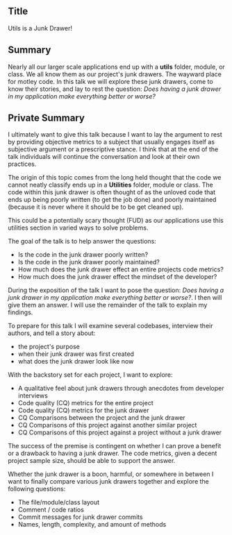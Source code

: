 ## Title

Utils is a Junk Drawer!

## Summary

Nearly all our larger scale applications end up with a **utils** folder, module, or class. We all know them as our project's junk drawers. The wayward place for motley code. In this talk we will explore these junk drawers, come to know their stories, and lay to rest the question: *Does having a junk drawer in my application make everything better or worse?*

## Private Summary

I ultimately want to give this talk because I want to lay the argument to rest by
providing objective metrics to a subject that usually engages itself as
subjective argument or a prescriptive stance. I think that at the end of the
talk individuals will continue the conversation and look at their own practices.

The origin of this topic comes from the long held thought that the code
we cannot neatly classify ends up in a **Utilities** folder, module or class.
The code within this junk drawer is often thought of as the unloved code
that ends up being poorly written (to get the job done) and poorly maintained
(because it is never where it should be to be get cleaned up).

This could be a potentially scary thought (FUD) as our applications use this
utilities section in varied ways to solve problems.

The goal of the talk is to help answer the questions:

* Is the code in the junk drawer poorly written?
* Is the code in the junk drawer poorly maintained?
* How much does the junk drawer effect an entire projects code metrics?
* How much does the junk drawer effect the mindset of the developer?

During the exposition of the talk I want to pose the question: *Does having a junk
drawer in my application make everything better or worse?*. I then will give
them an answer. I will use the remainder of the talk to explain my findings.

To prepare for this talk I will examine several codebases, interview their authors,
and tell a story about:

* the project's purpose
* when their junk drawer was first created
* what does the junk drawer look like now

With the backstory set for each project, I want to explore:

* A qualitative feel about junk drawers through anecdotes from developer interviews
* Code quality (CQ) metrics for the entire project
* Code quality (CQ) metrics for the junk drawer
* CQ Comparisons between the project and the junk drawer
* CQ Comparisons of this project against another similar project
* CQ Comparisons of this project against a project without a junk drawer

The success of the premise is contingent on whether I can prove a benefit or
a drawback to having a junk drawer. The code metrics, given a decent project
sample size, should be able to support the answer.

Whether the junk drawer is a boon, harmful, or somewhere in between I want to
finally compare various junk drawers together and explore the following questions:

* The file/module/class layout
* Comment / code ratios
* Commit messages for junk drawer commits
* Names, length, complexity, and amount of methods
